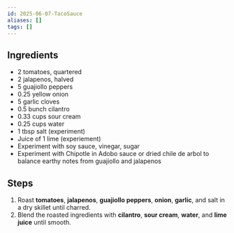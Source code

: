 ```yaml
---
id: 2025-06-07-TacoSauce
aliases: []
tags: []
---
```


## Ingredients

- 2 tomatoes, quartered
- 2 jalapenos, halved
- 5 guajiollo peppers
- 0.25 yellow onion
- 5 garlic cloves
- 0.5 bunch cilantro
- 0.33 cups sour cream
- 0.25 cups water
- 1 tbsp salt (experiment)
- Juice of 1 lime (experiement)
- Experiment with soy sauce, vinegar, sugar
- Experiment with Chipotle in Adobo sauce or dried chile de arbol to balance
  earthy notes from guajiollo and jalapenos

## Steps

1. Roast **tomatoes**, **jalapenos**, **guajiollo peppers**, **onion**,
   **garlic**, and salt in a dry skillet until charred.
2. Blend the roasted ingredients with **cilantro**, **sour cream**, **water**,
   and **lime juice** until smooth.
